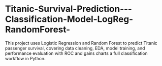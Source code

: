 # Titanic-Survival-Prediction---Classification-Model-LogReg-RandomForest-
This project uses Logistic Regression and Random Forest to predict Titanic passenger survival, covering data cleaning, EDA, model training, and performance evaluation with ROC and gains charts a full classification workflow in Python.
